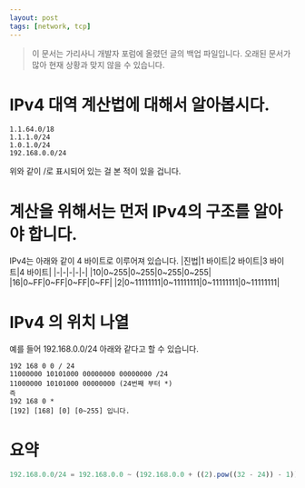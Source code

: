```yaml
---
layout: post
tags: [network, tcp]
---
```


> 이 문서는 가리사니 개발자 포럼에 올렸던 글의 백업 파일입니다.
오래된 문서가 많아 현재 상황과 맞지 않을 수 있습니다.


# IPv4 대역 계산법에 대해서 알아봅시다.
``` shell
1.1.64.0/18
1.1.1.0/24
1.0.1.0/24
192.168.0.0/24
```
위와 같이 /로 표시되어 있는 걸 본 적이 있을 겁니다.

# 계산을 위해서는 먼저 IPv4의 구조를 알아야 합니다.
IPv4는 아래와 같이 4 바이트로 이루어져 있습니다.
|진법|1 바이트|2 바이트|3 바이트|4 바이트|
|-|-|-|-|-|
|10|0~255|0~255|0~255|0~255|
|16|0~FF|0~FF|0~FF|0~FF|
|2|0~11111111|0~11111111|0~11111111|0~11111111|


# IPv4 의 위치 나열
예를 들어 192.168.0.0/24 아래와 같다고 할 수 있습니다.
``` shell
192 168 0 0 / 24
11000000 10101000 00000000 00000000 /24
11000000 10101000 00000000 (24번째 부터 *)
즉
192 168 0 *
[192] [168] [0] [0~255] 입니다.
```

# 요약
``` js
192.168.0.0/24 = 192.168.0.0 ~ (192.168.0.0 + ((2).pow((32 - 24)) - 1))
```